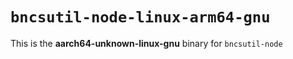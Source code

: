 # `bncsutil-node-linux-arm64-gnu`

This is the **aarch64-unknown-linux-gnu** binary for `bncsutil-node`
